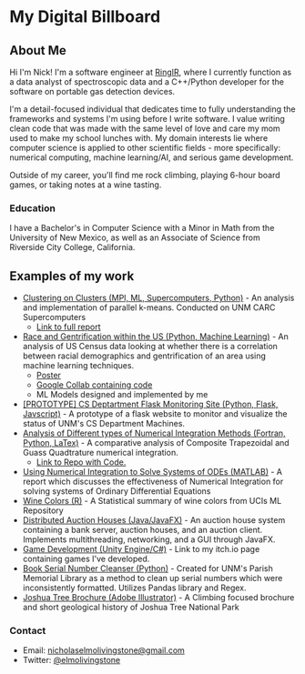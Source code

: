 # My Digital Billboard

## About Me 
Hi I'm Nick! I'm a software engineer at [RingIR](https://ring-ir.com/), where I currently function as a data analyst of spectroscopic data and a C++/Python developer for the software on portable gas detection devices. 

I'm a detail-focused individual that dedicates time to fully understanding the frameworks and systems I'm using before I write software. I value writing clean code that was made with the same level of love and care my mom used to make my school lunches with. My domain interests lie where computer science is applied to other scientific fields - more specifically: numerical computing, machine learning/AI, and serious game development.

Outside of my career, you'll find me rock climbing, playing 6-hour board games, or taking notes at a wine tasting. 

### Education
I have a Bachelor's in Computer Science with a Minor in Math from the University of New Mexico, as well as an Associate of Science from Riverside City College, California. 

## Examples of my work
* [Clustering on Clusters (MPI, ML, Supercomputers, Python)](https://github.com/nicholaslivingstone/parallel-kmeans) - An analysis and implementation of parallel k-means. Conducted on UNM CARC Supercomputers
    * [Link to full report](https://github.com/nicholaslivingstone/parallel-kmeans/blob/main/Clustering_on_Clusters.pdf)
* [Race and Gentrification within the US (Python, Machine Learning)](https://nicholaslivingstone.github.io/files/Gentrification_Final_Report.pdf) - An analysis of US Census data looking at whether there is a correlation between racial demographics and gentrification of an area using machine learning techniques. 
    * [Poster](https://nicholaslivingstone.github.io/files/Gentrification_Analysis.pdf)
    * [Google Collab containing code](https://colab.research.google.com/drive/1DscZSE1RLAhDQOPyrwwnQbVAi7OKuSHS?usp=sharing)
    * ML Models designed and implemented by me
* [[PROTOTYPE] CS Deptartment Flask Monitoring Site (Python, Flask, Javscript)](https://github.com/nicholaslivingstone/unmcs-monitoring) - A prototype of a flask website to monitor and visualize the status of UNM's CS Department Machines.
* [Analysis of Different types of Numerical Integration Methods (Fortran, Python, LaTex)](https://github.com/nicholaslivingstone/CS471-HW3/blob/master/report/hw3%20report.pdf) - A comparative analysis of Composite Trapezoidal and Guass Quadtrature numerical integration. 
    * [Link to Repo with Code.](https://github.com/nicholaslivingstone/CS471-HW3) 
* [Using Numerical Integration to Solve Systems of ODEs (MATLAB)](https://nicholaslivingstone.github.io/files/Integration_SystemsODEs.pdf) - A report which discusses the effectiveness of Numerical Integration for solving systems of Ordinary Differential Equations
* [Wine Colors (R)](https://nicholaslivingstone.github.io/files/Wine_Colors_Stats.pdf) - A Statistical summary of wine colors from UCIs ML Repository 
* [Distributed Auction Houses (Java/JavaFX)](https://github.com/nicholaslivingstone/CS351-Distributed-Auction) - An auction house system containing a bank server, auction houses, and an auction client. Implements multithreading, networking, and a GUI through JavaFX.
* [Game Development (Unity Engine/C#)](https://nlivingstone.itch.io/) - Link to my itch.io page containing games I've developed.
* [Book Serial Number Cleanser (Python)]() - Created for UNM's Parish Memorial Library as a method to clean up serial numbers which were inconsistently formatted. Utilizes Pandas library and Regex. 
* [Joshua Tree Brochure (Adobe Illustrator)](https://nicholaslivingstone.github.io/files/JTree_Brochure.pdf) - A Climbing focused brochure and short geological history of Joshua Tree National Park

### Contact
* Email: nicholaselmolivingstone@gmail.com
* Twitter: [@elmolivingstone](https://twitter.com/elmolivingstone)